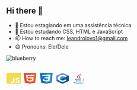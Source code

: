 ## Hi there 👋


- 🔭 Estou estagiando em uma assistência técnica
- 🌱 Estou estudando CSS, HTML e JavaScript
- 📫 How to reach me: leandrolovo1@gmail.com
- 😄 Pronouns: Ele/Dele

![blueberry](https://github-readme-stats.vercel.app/api?username=Leandrolovo1&show_icons=true&hide=contribs,prs&cache_seconds=86400&theme=blueberry&locale=pt-br) 

<div style="display: inline_block"><br>
  <img align="center" alt="Leandro-Js" height="30" width="40" src="https://raw.githubusercontent.com/devicons/devicon/master/icons/javascript/javascript-plain.svg">
  <img align="center" alt="Leandro-HTML" height="30" width="40" src="https://raw.githubusercontent.com/devicons/devicon/master/icons/html5/html5-original.svg">
  <img align="center" alt="Leandro-CSS" height="30" width="40" src="https://raw.githubusercontent.com/devicons/devicon/master/icons/css3/css3-original.svg">
  <img align="center" alt="Leandro-C" height="30" width="40" src="https://raw.githubusercontent.com/devicons/devicon/master/icons/c/c-original.svg">
  <img align="center" alt="Leandro-Java" height="30" width="40" src="https://raw.githubusercontent.com/devicons/devicon/master/icons/java/java-original.svg">
</div>

